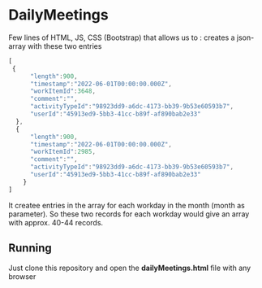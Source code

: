 # DailyMeetings
Few lines of HTML, JS, CSS (Bootstrap) that allows us to : creates a json-array with these two entries
```javascript
[
 {
      "length":900,
      "timestamp":"2022-06-01T00:00:00.000Z",
      "workItemId":3648,
      "comment":"",
      "activityTypeId":"98923dd9-a6dc-4173-bb39-9b53e60593b7",
      "userId":"45913ed9-5bb3-41cc-b89f-af890bab2e33"
  },
  {
      "length":900,
      "timestamp":"2022-06-01T00:00:00.000Z",
      "workItemId":2985,
      "comment":"",
      "activityTypeId":"98923dd9-a6dc-4173-bb39-9b53e60593b7",
      "userId":"45913ed9-5bb3-41cc-b89f-af890bab2e33"
    }
]
```
It createe entries in the array for each workday in the month (month as parameter). So these two records for each workday would give an array with approx. 40-44 records.

## Running 
Just clone this repository and open the **dailyMeetings.html** file with any browser